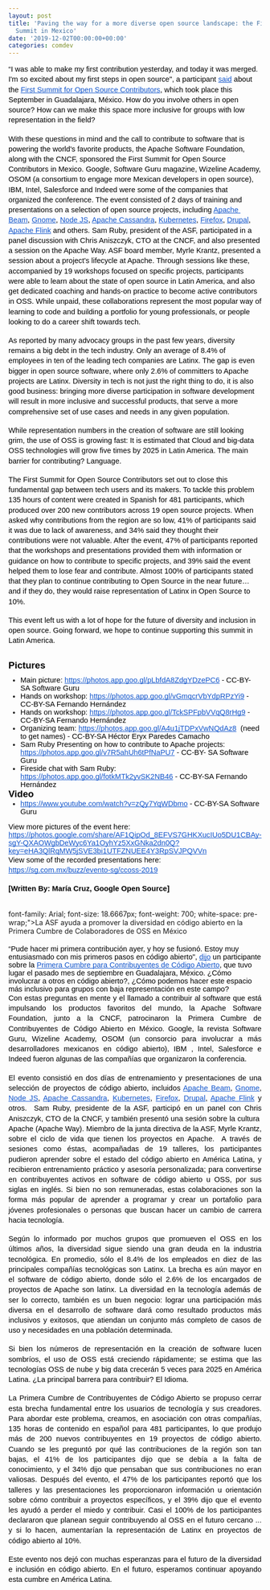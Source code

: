 ```yaml
---
layout: post
title: 'Paving the way for a more diverse open source landscape: the First OSS Contributor
  Summit in Mexico'
date: '2019-12-02T00:00:00+00:00'
categories: comdev
---
```

<p dir="ltr" style="line-height: 1.38; margin-top: 0pt; margin-bottom: 0pt;" id="docs-internal-guid-3dbda2ed-7fff-6723-c8c0-791c50067fbc"><span style="font-size: 11pt; font-family: Arial; color: #000000; background-color: transparent; font-weight: 400; font-style: normal; font-variant: normal; text-decoration: none; vertical-align: baseline; white-space: pre-wrap;">“I was able to make my first contribution yesterday, and today it was merged. I'm so excited about my first steps in open source&quot;, a participant </span><a href="https://twitter.com/MarcoRamirezSW/status/1173700204538867713" style="text-decoration: none;"><span style="font-size: 11pt; font-family: Arial; color: #1155cc; background-color: transparent; font-weight: 400; font-style: normal; font-variant: normal; text-decoration: underline; text-decoration-skip-ink: none; vertical-align: baseline; white-space: pre-wrap;">said</span></a><span style="font-size: 11pt; font-family: Arial; color: #000000; background-color: transparent; font-weight: 400; font-style: normal; font-variant: normal; text-decoration: none; vertical-align: baseline; white-space: pre-wrap;"> about the </span><a href="https://ccoss.org/" style="text-decoration: none;"><span style="font-size: 11pt; font-family: Arial; color: #1155cc; background-color: transparent; font-weight: 400; font-style: normal; font-variant: normal; text-decoration: underline; text-decoration-skip-ink: none; vertical-align: baseline; white-space: pre-wrap;">First Summit for Open Source Contributors</span></a><span style="font-size: 11pt; font-family: Arial; color: #000000; background-color: transparent; font-weight: 400; font-style: normal; font-variant: normal; text-decoration: none; vertical-align: baseline; white-space: pre-wrap;">, which took place this September in Guadalajara, México. How do you involve others in open source? How can we make this space more inclusive for groups with low representation in the field?&nbsp;</span></p><br /> 
  <p dir="ltr" style="line-height: 1.38; margin-top: 0pt; margin-bottom: 0pt;"><span style="font-size: 11pt; font-family: Arial; color: #000000; background-color: transparent; font-weight: 400; font-style: normal; font-variant: normal; text-decoration: none; vertical-align: baseline; white-space: pre-wrap;">With these questions in mind and the call to contribute to software that is powering the world's favorite products, the Apache Software Foundation, along with the CNCF, sponsored the First Summit for Open Source Contributors in Mexico. Google, Software Guru magazine, Wizeline Academy, OSOM (a consortium to engage more Mexican developers in open source), IBM, Intel, Salesforce and Indeed were some of the companies that organized the conference. The event consisted of 2 days of training and presentations on a selection of open source projects, including </span><a href="https://beam.apache.org/" style="text-decoration: none;"><span style="font-size: 11pt; font-family: Arial; color: #1155cc; background-color: transparent; font-weight: 400; font-style: normal; font-variant: normal; text-decoration: underline; text-decoration-skip-ink: none; vertical-align: baseline; white-space: pre-wrap;">Apache Beam</span></a><span style="font-size: 11pt; font-family: Arial; color: #000000; background-color: transparent; font-weight: 400; font-style: normal; font-variant: normal; text-decoration: none; vertical-align: baseline; white-space: pre-wrap;">, </span><a href="https://www.gnome.org/" style="text-decoration: none;"><span style="font-size: 11pt; font-family: Arial; color: #1155cc; background-color: transparent; font-weight: 400; font-style: normal; font-variant: normal; text-decoration: underline; text-decoration-skip-ink: none; vertical-align: baseline; white-space: pre-wrap;">Gnome</span></a><span style="font-size: 11pt; font-family: Arial; color: #000000; background-color: transparent; font-weight: 400; font-style: normal; font-variant: normal; text-decoration: none; vertical-align: baseline; white-space: pre-wrap;">, </span><a href="https://nodejs.org/en/" style="text-decoration: none;"><span style="font-size: 11pt; font-family: Arial; color: #1155cc; background-color: transparent; font-weight: 400; font-style: normal; font-variant: normal; text-decoration: underline; text-decoration-skip-ink: none; vertical-align: baseline; white-space: pre-wrap;">Node JS</span></a><span style="font-size: 11pt; font-family: Arial; color: #000000; background-color: transparent; font-weight: 400; font-style: normal; font-variant: normal; text-decoration: none; vertical-align: baseline; white-space: pre-wrap;">, </span><a href="http://cassandra.apache.org/" style="text-decoration: none;"><span style="font-size: 11pt; font-family: Arial; color: #1155cc; background-color: transparent; font-weight: 400; font-style: normal; font-variant: normal; text-decoration: underline; text-decoration-skip-ink: none; vertical-align: baseline; white-space: pre-wrap;">Apache Cassandra</span></a><span style="font-size: 11pt; font-family: Arial; color: #000000; background-color: transparent; font-weight: 400; font-style: normal; font-variant: normal; text-decoration: none; vertical-align: baseline; white-space: pre-wrap;">, </span><a href="https://kubernetes.io/" style="text-decoration: none;"><span style="font-size: 11pt; font-family: Arial; color: #1155cc; background-color: transparent; font-weight: 400; font-style: normal; font-variant: normal; text-decoration: underline; text-decoration-skip-ink: none; vertical-align: baseline; white-space: pre-wrap;">Kubernetes</span></a><span style="font-size: 11pt; font-family: Arial; color: #000000; background-color: transparent; font-weight: 400; font-style: normal; font-variant: normal; text-decoration: none; vertical-align: baseline; white-space: pre-wrap;">, </span><a href="https://www.mozilla.org/en-US/firefox/" style="text-decoration: none;"><span style="font-size: 11pt; font-family: Arial; color: #1155cc; background-color: transparent; font-weight: 400; font-style: normal; font-variant: normal; text-decoration: underline; text-decoration-skip-ink: none; vertical-align: baseline; white-space: pre-wrap;">Firefox</span></a><span style="font-size: 11pt; font-family: Arial; color: #000000; background-color: transparent; font-weight: 400; font-style: normal; font-variant: normal; text-decoration: none; vertical-align: baseline; white-space: pre-wrap;">, </span><a href="https://www.drupal.org/" style="text-decoration: none;"><span style="font-size: 11pt; font-family: Arial; color: #1155cc; background-color: transparent; font-weight: 400; font-style: normal; font-variant: normal; text-decoration: underline; text-decoration-skip-ink: none; vertical-align: baseline; white-space: pre-wrap;">Drupal</span></a><span style="font-size: 11pt; font-family: Arial; color: #000000; background-color: transparent; font-weight: 400; font-style: normal; font-variant: normal; text-decoration: none; vertical-align: baseline; white-space: pre-wrap;">, </span><a href="https://flink.apache.org/" style="text-decoration: none;"><span style="font-size: 11pt; font-family: Arial; color: #1155cc; background-color: transparent; font-weight: 400; font-style: normal; font-variant: normal; text-decoration: underline; text-decoration-skip-ink: none; vertical-align: baseline; white-space: pre-wrap;">Apache Flink</span></a><span style="font-size: 11pt; font-family: Arial; color: #000000; background-color: transparent; font-weight: 400; font-style: normal; font-variant: normal; text-decoration: none; vertical-align: baseline; white-space: pre-wrap;"> and others. Sam Ruby, president of the ASF, participated in a panel discussion with Chris Aniszczyk, CTO at the CNCF, and also presented a session on the Apache Way. ASF board member, Myrle Krantz, presented a session about a project’s lifecycle at Apache. Through sessions like these, accompanied by 19 workshops focused on specific projects, participants were able to learn about the state of open source in Latin America, and also get dedicated coaching and hands-on practice to become active contributors in OSS. While unpaid, these collaborations represent the most popular way of learning to code and building a portfolio for young professionals, or people looking to do a career shift towards tech.&nbsp;</span></p> <br /> 
  <p dir="ltr" style="line-height: 1.38; margin-top: 0pt; margin-bottom: 0pt;"><span style="font-size: 11pt; font-family: Arial; color: #000000; background-color: transparent; font-weight: 400; font-style: normal; font-variant: normal; text-decoration: none; vertical-align: baseline; white-space: pre-wrap;">As reported by many advocacy groups in the past few years, diversity remains a big debt in the tech industry. Only an average of 8.4% of employees in ten of the leading tech companies are Latinx</span><span style="font-size: 11pt; font-family: Arial; color: #000000; background-color: transparent; font-weight: 400; font-style: normal; font-variant: normal; text-decoration: none; vertical-align: baseline; white-space: pre-wrap;">. The gap is even bigger in open source software, where only 2.6% of committers to Apache projects are Latinx</span><span style="font-size: 11pt; font-family: Arial; color: #000000; background-color: transparent; font-weight: 400; font-style: normal; font-variant: normal; text-decoration: none; vertical-align: baseline; white-space: pre-wrap;">. Diversity in tech is not just the right thing to do, it is also good business: bringing more diverse participation in software development will result in more inclusive and successful products, that serve a more comprehensive set of use cases and needs in any given population.&nbsp;</span></p> <br /> 
  <p dir="ltr" style="line-height: 1.38; margin-top: 0pt; margin-bottom: 0pt;"><span style="font-size: 11pt; font-family: Arial; color: #000000; background-color: transparent; font-weight: 400; font-style: normal; font-variant: normal; text-decoration: none; vertical-align: baseline; white-space: pre-wrap;">While representation numbers in the creation of software are still looking grim, the use of OSS is growing fast: It is estimated that Cloud and big-data OSS technologies will grow five times by 2025 in Latin America. The main barrier for contributing? Language.&nbsp;</span></p><br /> 
  <p dir="ltr" style="line-height: 1.38; margin-top: 0pt; margin-bottom: 0pt;"><span style="font-size: 11pt; font-family: Arial; color: #000000; background-color: transparent; font-weight: 400; font-style: normal; font-variant: normal; text-decoration: none; vertical-align: baseline; white-space: pre-wrap;">The First Summit for Open Source Contributors set out to close this fundamental gap between tech users and its makers. To tackle this problem 135 hours of content were created in Spanish for 481 participants, which produced over 200 new contributors across 19 open source projects. When asked why contributions from the region are so low, 41% of participants said it was due to lack of awareness, and 34% said they thought their contributions were not valuable. After the event, 47% of participants reported that the workshops and presentations provided them with information or guidance on how to contribute to specific projects, and 39% said the event helped them to lose fear and contribute. Almost 100% of participants stated that they plan to continue contributing to Open Source in the near future… and if they do, they would raise representation of Latinx in Open Source to 10%.&nbsp;</span></p><br /> 
  <p dir="ltr" style="line-height: 1.38; margin-top: 0pt; margin-bottom: 0pt;"><span style="font-size: 11pt; font-family: Arial; color: #000000; background-color: transparent; font-weight: 400; font-style: normal; font-variant: normal; text-decoration: none; vertical-align: baseline; white-space: pre-wrap;">This event left us with a lot of hope for the future of diversity and inclusion in open source. Going forward, we hope to continue supporting this summit in Latin America.&nbsp;</span></p> 
  <h1 dir="ltr" style="line-height: 1.38; margin-top: 20pt; margin-bottom: 6pt;" id="docs-internal-guid-b45d6c53-7fff-7697-ee44-51c591dea00b"><span style="font-size: 14pt; font-family: Arial; color: #000000; background-color: transparent; font-weight: 700; font-style: normal; font-variant: normal; text-decoration: none; vertical-align: baseline; white-space: pre-wrap;">Pictures</span></h1> 
  <ul style="margin-top: 0px; margin-bottom: 0px;"> 
    <li dir="ltr" style="list-style-type: disc; font-size: 11pt; font-family: Arial; color: #000000; background-color: transparent; font-weight: 400; font-style: normal; font-variant: normal; text-decoration: none; vertical-align: baseline; white-space: pre;"><span style="font-size: 11pt; font-family: Arial; color: #000000; background-color: transparent; font-weight: 400; font-style: normal; font-variant: normal; text-decoration: none; vertical-align: baseline; white-space: pre-wrap;">Main picture: </span><a href="https://photos.app.goo.gl/pLbfdA8ZdgYDzePC6" style="text-decoration: none;"><span style="font-size: 11pt; font-family: Arial; color: #1155cc; background-color: transparent; font-weight: 400; font-style: normal; font-variant: normal; text-decoration: underline; text-decoration-skip-ink: none; vertical-align: baseline; white-space: pre-wrap;">https://photos.app.goo.gl/pLbfdA8ZdgYDzePC6</span></a><span style="font-size: 11pt; font-family: Arial; color: #000000; background-color: transparent; font-weight: 400; font-style: normal; font-variant: normal; text-decoration: none; vertical-align: baseline; white-space: pre-wrap;"> - CC-BY- SA Software Guru</span> </li> 
    <li dir="ltr" style="list-style-type: disc; font-size: 11pt; font-family: Arial; color: #000000; background-color: transparent; font-weight: 400; font-style: normal; font-variant: normal; text-decoration: none; vertical-align: baseline; white-space: pre;"><span style="font-size: 11pt; font-family: Arial; color: #000000; background-color: transparent; font-weight: 400; font-style: normal; font-variant: normal; text-decoration: none; vertical-align: baseline; white-space: pre-wrap;">Hands on workshop: </span><a href="https://photos.app.goo.gl/vGmqcrVbYdpRPzYi9" style="text-decoration: none;"><span style="font-size: 11pt; font-family: Arial; color: #1155cc; background-color: transparent; font-weight: 400; font-style: normal; font-variant: normal; text-decoration: underline; text-decoration-skip-ink: none; vertical-align: baseline; white-space: pre-wrap;">https://photos.app.goo.gl/vGmqcrVbYdpRPzYi9</span></a><span style="font-size: 11pt; font-family: Arial; color: #000000; background-color: transparent; font-weight: 400; font-style: normal; font-variant: normal; text-decoration: none; vertical-align: baseline; white-space: pre-wrap;"> - CC-BY-SA Fernando Hernández</span> </li> 
    <li dir="ltr" style="list-style-type: disc; font-size: 11pt; font-family: Arial; color: #000000; background-color: transparent; font-weight: 400; font-style: normal; font-variant: normal; text-decoration: none; vertical-align: baseline; white-space: pre;"><span style="font-size: 11pt; font-family: Arial; color: #000000; background-color: transparent; font-weight: 400; font-style: normal; font-variant: normal; text-decoration: none; vertical-align: baseline; white-space: pre-wrap;">Hands on workshop: </span><a href="https://photos.app.goo.gl/TckSPFpbVVqQ8rHg9" style="text-decoration: none;"><span style="font-size: 11pt; font-family: Arial; color: #1155cc; background-color: transparent; font-weight: 400; font-style: normal; font-variant: normal; text-decoration: underline; text-decoration-skip-ink: none; vertical-align: baseline; white-space: pre-wrap;">https://photos.app.goo.gl/TckSPFpbVVqQ8rHg9</span></a><span style="font-size: 11pt; font-family: Arial; color: #000000; background-color: transparent; font-weight: 400; font-style: normal; font-variant: normal; text-decoration: none; vertical-align: baseline; white-space: pre-wrap;"> - CC-BY-SA Fernando Hernández</span> </li> 
    <li dir="ltr" style="list-style-type: disc; font-size: 11pt; font-family: Arial; color: #000000; background-color: transparent; font-weight: 400; font-style: normal; font-variant: normal; text-decoration: none; vertical-align: baseline; white-space: pre;"><span style="font-size: 11pt; font-family: Arial; color: #000000; background-color: transparent; font-weight: 400; font-style: normal; font-variant: normal; text-decoration: none; vertical-align: baseline; white-space: pre-wrap;">Organizing team: </span><a href="https://photos.app.goo.gl/A4u1jTDPxVwNQdAz8" style="text-decoration: none;"><span style="font-size: 11pt; font-family: Arial; color: #1155cc; background-color: transparent; font-weight: 400; font-style: normal; font-variant: normal; text-decoration: underline; text-decoration-skip-ink: none; vertical-align: baseline; white-space: pre-wrap;">https://photos.app.goo.gl/A4u1jTDPxVwNQdAz8</span></a><span style="font-size: 11pt; font-family: Arial; color: #000000; background-color: transparent; font-weight: 400; font-style: normal; font-variant: normal; text-decoration: none; vertical-align: baseline; white-space: pre-wrap;">&nbsp; (need to get names) - CC-BY-SA Héctor Eryx Paredes Camacho</span> </li> 
    <li dir="ltr" style="list-style-type: disc; font-size: 11pt; font-family: Arial; color: #000000; background-color: transparent; font-weight: 400; font-style: normal; font-variant: normal; text-decoration: none; vertical-align: baseline; white-space: pre;"><span style="font-size: 11pt; font-family: Arial; color: #000000; background-color: transparent; font-weight: 400; font-style: normal; font-variant: normal; text-decoration: none; vertical-align: baseline; white-space: pre-wrap;">Sam Ruby Presenting on how to contribute to Apache projects: </span><a href="https://photos.app.goo.gl/v7R5ahUh6tPfNaPU7" style="text-decoration: none;"><span style="font-size: 11pt; font-family: Arial; color: #1155cc; background-color: transparent; font-weight: 400; font-style: normal; font-variant: normal; text-decoration: underline; text-decoration-skip-ink: none; vertical-align: baseline; white-space: pre-wrap;">https://photos.app.goo.gl/v7R5ahUh6tPfNaPU7</span></a><span style="font-size: 11pt; font-family: Arial; color: #000000; background-color: transparent; font-weight: 400; font-style: normal; font-variant: normal; text-decoration: none; vertical-align: baseline; white-space: pre-wrap;"> - CC-BY- SA Software Guru</span> </li> 
    <li dir="ltr" style="list-style-type: disc; font-size: 11pt; font-family: Arial; color: #000000; background-color: transparent; font-weight: 400; font-style: normal; font-variant: normal; text-decoration: none; vertical-align: baseline; white-space: pre;"><span style="font-size: 11pt; font-family: Arial; color: #000000; background-color: transparent; font-weight: 400; font-style: normal; font-variant: normal; text-decoration: none; vertical-align: baseline; white-space: pre-wrap;">Fireside chat with Sam Ruby: </span><a href="https://photos.app.goo.gl/fotkMTk2yvSK2NB46" style="text-decoration: none;"><span style="font-size: 11pt; font-family: Arial; color: #1155cc; background-color: transparent; font-weight: 400; font-style: normal; font-variant: normal; text-decoration: underline; text-decoration-skip-ink: none; vertical-align: baseline; white-space: pre-wrap;">https://photos.app.goo.gl/fotkMTk2yvSK2NB46</span></a><span style="font-size: 11pt; font-family: Arial; color: #000000; background-color: transparent; font-weight: 400; font-style: normal; font-variant: normal; text-decoration: none; vertical-align: baseline; white-space: pre-wrap;"> - CC-BY-SA Fernando Hernández</span> </li> 
  </ul><span style="font-size: 14pt; font-family: Arial; color: #000000; background-color: transparent; font-weight: 700; font-style: normal; font-variant: normal; text-decoration: none; vertical-align: baseline; white-space: pre-wrap;">Video</span> 
  <ul style="margin-top: 0px; margin-bottom: 0px;"> 
    <li dir="ltr" style="list-style-type: disc; font-size: 11pt; font-family: Arial; color: #000000; background-color: transparent; font-weight: 400; font-style: normal; font-variant: normal; text-decoration: none; vertical-align: baseline; white-space: pre;"><a href="https://www.youtube.com/watch?v=zQy7YqWDbmo" style="text-decoration: none;"><span style="font-size: 11pt; font-family: Arial; color: #1155cc; background-color: transparent; font-weight: 400; font-style: normal; font-variant: normal; text-decoration: underline; text-decoration-skip-ink: none; vertical-align: baseline; white-space: pre-wrap;">https://www.youtube.com/watch?v=zQy7YqWDbmo</span></a><span style="font-size: 11pt; font-family: Arial; color: #000000; background-color: transparent; font-weight: 400; font-style: normal; font-variant: normal; text-decoration: none; vertical-align: baseline; white-space: pre-wrap;"> - CC-BY-SA Software Guru</span> </li> 
  </ul> 
  <p> </p><span style="font-size: 11pt; font-family: Arial; color: #000000; background-color: transparent; font-weight: 400; font-style: normal; font-variant: normal; text-decoration: none; vertical-align: baseline; white-space: pre-wrap;">View more pictures of the event here: </span><a href="https://photos.google.com/share/AF1QipOd_8EFVS7GHKXucIUo5DU1CBAy-sgY-QXAOWgbDeWyc6Ya1OyhYz5XxGNka2dn0Q?key=eHA3QlRqMW5jSVE3bi1UTFZNUEE4Y3RpSVJPQVVn" style="text-decoration: none;"><span style="font-size: 11pt; font-family: Arial; color: #1155cc; background-color: transparent; font-weight: 400; font-style: normal; font-variant: normal; text-decoration: underline; text-decoration-skip-ink: none; vertical-align: baseline; white-space: pre-wrap;">https://photos.google.com/share/AF1QipOd_8EFVS7GHKXucIUo5DU1CBAy-sgY-QXAOWgbDeWyc6Ya1OyhYz5XxGNka2dn0Q?key=eHA3QlRqMW5jSVE3bi1UTFZNUEE4Y3RpSVJPQVVn</span></a><span style="font-size: 11pt; font-family: Arial; color: #000000; background-color: transparent; font-weight: 400; font-style: normal; font-variant: normal; text-decoration: none; vertical-align: baseline; white-space: pre-wrap;"> </span><br /> 
  <p dir="ltr" style="line-height: 1.38; margin-top: 0pt; margin-bottom: 0pt;"><span style="font-size: 11pt; font-family: Arial; color: #000000; background-color: transparent; font-weight: 400; font-style: normal; font-variant: normal; text-decoration: none; vertical-align: baseline; white-space: pre-wrap;">View some of the recorded presentations here:</span></p> 
  <p dir="ltr" style="line-height: 1.38; margin-top: 0pt; margin-bottom: 0pt;"><a href="https://sg.com.mx/buzz/evento-sg/ccoss-2019" style="text-decoration: none;"><span style="font-size: 11pt; font-family: Arial; color: #1155cc; background-color: transparent; font-weight: 400; font-style: normal; font-variant: normal; text-decoration: underline; text-decoration-skip-ink: none; vertical-align: baseline; white-space: pre-wrap;">https://sg.com.mx/buzz/evento-sg/ccoss-2019</span></a><span style="font-size: 11pt; font-family: Arial; color: #000000; background-color: transparent; font-weight: 400; font-style: normal; font-variant: normal; text-decoration: none; vertical-align: baseline; white-space: pre-wrap;"> </span></p><br /> 
  <p dir="ltr" style="line-height: 1.38; margin-top: 0pt; margin-bottom: 0pt;"><strong><span style="font-size: 11pt; font-family: Arial; color: #000000; background-color: transparent; font-style: normal; font-variant: normal; text-decoration: none; vertical-align: baseline; white-space: pre-wrap;">[Written By: María Cruz, Google Open Source]</span></strong></p> 
  <p> </p> 
  <div><br /></div><span style="color: #000000;"></span> font-family: Arial; font-size: 18.6667px; font-weight: 700; white-space: pre-wrap;&quot;&gt;La ASF ayuda a promover la diversidad en código abierto en la Primera Cumbre de Colaboradores de OSS en México 
  
  <p dir="ltr" style="line-height: 1.38; margin-top: 0pt; margin-bottom: 0pt;"><br /><span style="font-size: 14pt; font-family: Arial; color: #000000; background-color: transparent; font-weight: 700; font-style: normal; font-variant: normal; text-decoration: none; vertical-align: baseline; white-space: pre-wrap;"></span></p><span style="font-size: 11pt; font-family: Arial; color: #000000; background-color: transparent; font-weight: 400; font-style: normal; font-variant: normal; text-decoration: none; vertical-align: baseline; white-space: pre-wrap;">“Pude hacer mi primera contribución ayer, y hoy se fusionó. Estoy muy entusiasmado con mis primeros pasos en código abierto&quot;, </span><a href="https://twitter.com/MarcoRamirezSW/status/1173700204538867713" style="text-decoration: none;"><span style="font-size: 11pt; font-family: Arial; color: #1155cc; background-color: transparent; font-weight: 400; font-style: normal; font-variant: normal; text-decoration: underline; text-decoration-skip-ink: none; vertical-align: baseline; white-space: pre-wrap;">dijo</span></a><span style="font-size: 11pt; font-family: Arial; color: #000000; background-color: transparent; font-weight: 400; font-style: normal; font-variant: normal; text-decoration: none; vertical-align: baseline; white-space: pre-wrap;"> un participante sobre la </span><a href="https://ccoss.org/" style="text-decoration: none;"><span style="font-size: 11pt; font-family: Arial; color: #1155cc; background-color: transparent; font-weight: 400; font-style: normal; font-variant: normal; text-decoration: underline; text-decoration-skip-ink: none; vertical-align: baseline; white-space: pre-wrap;">Primera Cumbre para Contribuyentes de Código Abierto</span></a><span style="font-size: 11pt; font-family: Arial; color: #000000; background-color: transparent; font-weight: 400; font-style: normal; font-variant: normal; text-decoration: none; vertical-align: baseline; white-space: pre-wrap;">, que tuvo lugar el pasado mes de septiembre en Guadalajara, México. ¿Cómo involucrar a otros en código abierto?, ¿Cómo podemos hacer este espacio más inclusivo para grupos con baja representación en este campo?</span><br /> 
  <p dir="ltr" style="line-height: 1.38; text-align: justify; margin-top: 0pt; margin-bottom: 0pt;"><span style="font-size: 11pt; font-family: Arial; color: #000000; background-color: transparent; font-weight: 400; font-style: normal; font-variant: normal; text-decoration: none; vertical-align: baseline; white-space: pre-wrap;">Con estas preguntas en mente y el llamado a contribuir al software que está impulsando los productos favoritos del mundo, la Apache Software Foundation, junto a la CNCF, patrocinaron la Primera Cumbre de Contribuyentes de Código Abierto en México. Google, la revista Software Guru, Wizeline Academy, OSOM (un consorcio para involucrar a más desarrolladores mexicanos en código abierto), IBM , Intel, Salesforce e Indeed fueron algunas de las compañías que organizaron la conferencia.&nbsp;</span></p><br /> 
  <p dir="ltr" style="line-height: 1.38; text-align: justify; margin-top: 0pt; margin-bottom: 0pt;"><span style="font-size: 11pt; font-family: Arial; color: #000000; background-color: transparent; font-weight: 400; font-style: normal; font-variant: normal; text-decoration: none; vertical-align: baseline; white-space: pre-wrap;">El evento consistió en dos días de entrenamiento y presentaciones de una selección de proyectos de código abierto, incluidos </span><a href="https://beam.apache.org/" style="text-decoration: none;"><span style="font-size: 11pt; font-family: Arial; color: #1155cc; background-color: transparent; font-weight: 400; font-style: normal; font-variant: normal; text-decoration: underline; text-decoration-skip-ink: none; vertical-align: baseline; white-space: pre-wrap;">Apache Beam</span></a><span style="font-size: 11pt; font-family: Arial; color: #000000; background-color: transparent; font-weight: 400; font-style: normal; font-variant: normal; text-decoration: none; vertical-align: baseline; white-space: pre-wrap;">, </span><a href="https://www.gnome.org/" style="text-decoration: none;"><span style="font-size: 11pt; font-family: Arial; color: #1155cc; background-color: transparent; font-weight: 400; font-style: normal; font-variant: normal; text-decoration: underline; text-decoration-skip-ink: none; vertical-align: baseline; white-space: pre-wrap;">Gnome</span></a><span style="font-size: 11pt; font-family: Arial; color: #000000; background-color: transparent; font-weight: 400; font-style: normal; font-variant: normal; text-decoration: none; vertical-align: baseline; white-space: pre-wrap;">, </span><a href="https://nodejs.org/en/" style="text-decoration: none;"><span style="font-size: 11pt; font-family: Arial; color: #1155cc; background-color: transparent; font-weight: 400; font-style: normal; font-variant: normal; text-decoration: underline; text-decoration-skip-ink: none; vertical-align: baseline; white-space: pre-wrap;">Node JS</span></a><span style="font-size: 11pt; font-family: Arial; color: #000000; background-color: transparent; font-weight: 400; font-style: normal; font-variant: normal; text-decoration: none; vertical-align: baseline; white-space: pre-wrap;">, </span><a href="http://cassandra.apache.org/" style="text-decoration: none;"><span style="font-size: 11pt; font-family: Arial; color: #1155cc; background-color: transparent; font-weight: 400; font-style: normal; font-variant: normal; text-decoration: underline; text-decoration-skip-ink: none; vertical-align: baseline; white-space: pre-wrap;">Apache Cassandra</span></a><span style="font-size: 11pt; font-family: Arial; color: #000000; background-color: transparent; font-weight: 400; font-style: normal; font-variant: normal; text-decoration: none; vertical-align: baseline; white-space: pre-wrap;">, </span><a href="https://kubernetes.io/" style="text-decoration: none;"><span style="font-size: 11pt; font-family: Arial; color: #1155cc; background-color: transparent; font-weight: 400; font-style: normal; font-variant: normal; text-decoration: underline; text-decoration-skip-ink: none; vertical-align: baseline; white-space: pre-wrap;">Kubernetes</span></a><span style="font-size: 11pt; font-family: Arial; color: #000000; background-color: transparent; font-weight: 400; font-style: normal; font-variant: normal; text-decoration: none; vertical-align: baseline; white-space: pre-wrap;">, </span><a href="https://www.mozilla.org/en-US/firefox/" style="text-decoration: none;"><span style="font-size: 11pt; font-family: Arial; color: #1155cc; background-color: transparent; font-weight: 400; font-style: normal; font-variant: normal; text-decoration: underline; text-decoration-skip-ink: none; vertical-align: baseline; white-space: pre-wrap;">Firefox</span></a><span style="font-size: 11pt; font-family: Arial; color: #000000; background-color: transparent; font-weight: 400; font-style: normal; font-variant: normal; text-decoration: none; vertical-align: baseline; white-space: pre-wrap;">, </span><a href="https://www.drupal.org/" style="text-decoration: none;"><span style="font-size: 11pt; font-family: Arial; color: #1155cc; background-color: transparent; font-weight: 400; font-style: normal; font-variant: normal; text-decoration: underline; text-decoration-skip-ink: none; vertical-align: baseline; white-space: pre-wrap;">Drupal</span></a><span style="font-size: 11pt; font-family: Arial; color: #000000; background-color: transparent; font-weight: 400; font-style: normal; font-variant: normal; text-decoration: none; vertical-align: baseline; white-space: pre-wrap;">, </span><a href="https://flink.apache.org/" style="text-decoration: none;"><span style="font-size: 11pt; font-family: Arial; color: #1155cc; background-color: transparent; font-weight: 400; font-style: normal; font-variant: normal; text-decoration: underline; text-decoration-skip-ink: none; vertical-align: baseline; white-space: pre-wrap;">Apache Flink</span></a><span style="font-size: 11pt; font-family: Arial; color: #000000; background-color: transparent; font-weight: 400; font-style: normal; font-variant: normal; text-decoration: none; vertical-align: baseline; white-space: pre-wrap;"> y otros.&nbsp; Sam Ruby, presidente de la ASF, participó en un panel con Chris Aniszczyk, CTO de la CNCF, y también presentó una sesión sobre la cultura&nbsp; Apache (Apache Way). Miembro de la junta directiva de la ASF, Myrle Krantz, sobre el ciclo de vida que tienen los proyectos en Apache.  A través de sesiones como éstas, acompañadas de 19 talleres, los participantes pudieron aprender sobre el estado del código abierto en América Latina, y recibieron entrenamiento práctico y asesoría personalizada; para convertirse en contribuyentes activos en software de código abierto u OSS, por sus siglas en inglés. Si bien no son remuneradas, estas colaboraciones son la forma más popular de aprender a programar y crear un portafolio para jóvenes profesionales o personas que buscan hacer un cambio de carrera hacia tecnología.</span></p><br /> 
  <p dir="ltr" style="line-height: 1.38; text-align: justify; margin-top: 0pt; margin-bottom: 0pt;"><span style="font-size: 11pt; font-family: Arial; color: #000000; background-color: transparent; font-weight: 400; font-style: normal; font-variant: normal; text-decoration: none; vertical-align: baseline; white-space: pre-wrap;">Según lo informado por muchos grupos que promueven el OSS en los últimos años, la diversidad sigue siendo una gran deuda en la industria tecnológica. En promedio, sólo el 8.4% de los empleados en diez de las principales compañías tecnológicas son Latinx. La brecha es aún mayor en el software de código abierto, donde sólo el 2.6% de los encargados de proyectos de Apache son latinx. La diversidad en la tecnología además de ser lo correcto, también es un buen negocio: lograr una participación más diversa en el desarrollo de software dará como resultado productos más inclusivos y exitosos, que atiendan un conjunto más completo de casos de uso y necesidades en una población determinada.</span></p><br /> 
  <p dir="ltr" style="line-height: 1.38; text-align: justify; margin-top: 0pt; margin-bottom: 0pt;"><span style="font-size: 11pt; font-family: Arial; color: #000000; background-color: transparent; font-weight: 400; font-style: normal; font-variant: normal; text-decoration: none; vertical-align: baseline; white-space: pre-wrap;">Si bien los números de representación en la creación de software lucen sombríos, el uso de OSS está creciendo rápidamente; se estima que las tecnologías OSS de nube y big data crecerán 5 veces para 2025 en América Latina. ¿La principal barrera para contribuir? El Idioma.</span></p><br /> 
  <p dir="ltr" style="line-height: 1.38; text-align: justify; margin-top: 0pt; margin-bottom: 0pt;"><span style="font-size: 11pt; font-family: Arial; color: #000000; background-color: #ffffff; font-weight: 400; font-style: normal; font-variant: normal; text-decoration: none; vertical-align: baseline; white-space: pre-wrap;">La Primera Cumbre de Contribuyentes de Código Abierto se propuso cerrar esta brecha fundamental entre los usuarios de tecnología y sus creadores. Para abordar este problema, creamos, en asociación con otras compañías, 135 horas de contenido en español para 481 participantes, lo que produjo más de 200 nuevos contribuyentes en 19 proyectos de código abierto. Cuando se les preguntó por qué las contribuciones de la región son tan bajas, el 41% de los participantes dijo que se debía a la falta de conocimiento, y el 34% dijo que pensaban que sus contribuciones no eran valiosas. Después del evento, el 47% de los participantes reportó que los talleres y las presentaciones les proporcionaron información u orientación sobre cómo contribuir a proyectos específicos, y el 39% dijo que el evento les ayudó a perder el miedo y contribuir. Casi el 100% de los participantes declararon que planean seguir contribuyendo al OSS en el futuro cercano ... y si lo hacen, aumentarían la representación de Latinx en proyectos de código abierto al 10%.</span></p><br /> 
  <p dir="ltr" style="line-height: 1.38; text-align: justify; margin-top: 0pt; margin-bottom: 0pt;"><span style="font-size: 11pt; font-family: Arial; color: #000000; background-color: transparent; font-weight: 400; font-style: normal; font-variant: normal; text-decoration: none; vertical-align: baseline; white-space: pre-wrap;">Este evento nos dejó con muchas esperanzas para el futuro de la diversidad e inclusión en código abierto. En el futuro, esperamos continuar apoyando esta cumbre en América Latina.</span></p> 
  <p> </p>
